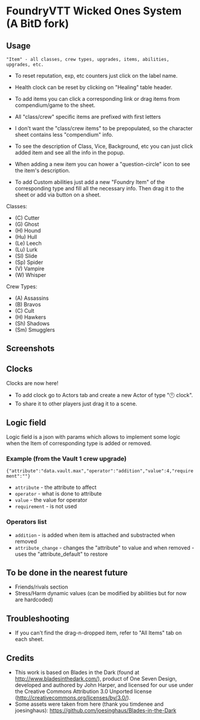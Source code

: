 # FoundryVTT Wicked Ones System (A BitD fork)


## Usage
`"Item" - all classes, crew types, upgrades, items, abilities, upgrades, etc.`

- To reset reputation, exp, etc counters just click on the label name.
- Health clock can be reset by clicking on "Healing" table header.
- To add items you can click a corresponding link or drag items from compendium/game to the sheet.
- All "class/crew" specific items are prefixed with first letters

- I don't want the "class/crew items" to be prepopulated, so the character sheet contains less "compendium" info.
- To see the description of Class, Vice, Background, etc you can just click added item and see all the info in the popup.
- When adding a new item you can hower a "question-circle" icon to see the item's description.
- To add Custom abilities just add a new "Foundry Item" of the corresponding type and fill all the necessary info. Then drag it to the sheet or add via button on a sheet.

Classes:
- (C)  Cutter
- (G)  Ghost
- (H)  Hound
- (Hu) Hull
- (Le) Leech
- (Lu) Lurk
- (Sl) Slide
- (Sp) Spider
- (V)  Vampire
- (W)  Whisper

Crew Types:
- (A)  Assassins
- (B)  Bravos
- (C)  Cult
- (H)  Hawkers
- (Sh) Shadows
- (Sm) Smugglers

## Screenshots

## Clocks
Clocks are now here!
- To add clock go to Actors tab and create a new Actor of type "🕛 clock".
- To share it to other players just drag it to a scene.

## Logic field

Logic field is a json with params which allows to implement some logic when the Item of corresponding type is added or removed.
### Example (from the Vault 1 crew upgrade)
`{"attribute":"data.vault.max","operator":"addition","value":4,"requirement":""}`
- `attribute` - the attribute to affect
- `operator` - what is done to attribute
- `value` - the value for operator
- `requirement` - is not used

### Operators list
- `addition` - is added when item is attached and substracted when removed
- `attribute_change` - changes the "attribute" to value and when removed - uses the "attribute_default" to restore

## To be done in the nearest future
- Friends/rivals section
- Stress/Harm dynamic values (can be modified by abilities but for now are hardcoded)

## Troubleshooting
- If you can't find the drag-n-dropped item, refer to "All Items" tab on each sheet.

## Credits
- This work is based on Blades in the Dark (found at http://www.bladesinthedark.com/), product of One Seven Design, developed and authored by John Harper, and licensed for our use under the Creative Commons Attribution 3.0 Unported license (http://creativecommons.org/licenses/by/3.0/).
- Some assets were taken from here (thank you  timdenee and joesinghaus): https://github.com/joesinghaus/Blades-in-the-Dark


[screenshot_all]: ./images/screenshot_all.png "screenshot_all"
[screenshot_compendium]: ./images/screenshot_compendium.png "screenshot_compendium"
[screenshot_roll_1]: ./images/screenshot_roll_1.png "screenshot_roll_1"
[screenshot_roll_2]: ./images/screenshot_roll_2.png "screenshot_roll_2"
